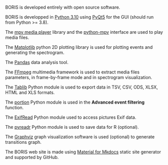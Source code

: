 

BORIS is developed entirely with open source software.

BORIS is developped in [Python 3.10](http://www.python.org) using [PyQt5](http://www.riverbankcomputing.com/software/pyqt/intro) for the GUI (should run from Python >= 3.8).  

The [mpv media player](https://mpv.io) library and the [python-mpv](https://github.com/jaseg/python-mpv) interface are used to play media files.  

The [Matplotlib](http://matplotlib.org) python 2D plotting library is used for plotting events and generating the spectrogram.  

The [Pandas](https://pandas.pydata.org) data analysis tool.  


The [FFmpeg](https://www.ffmpeg.org) multimedia framework is used to extract media files parameters, in frame-by-frame mode and in spectrogram visualization.  

The [Tablib](https://tablib.readthedocs.org) Python module is used to export data in TSV, CSV, ODS, XLSX, HTML and XLS formats.  

The [portion](https://pypi.org/project/portion) Python module is used in the **Advanced event filtering** function.  

The [ExifRead](https://pypi.org/project/ExifRead) Python module used to access pictures Exif data.  

The [pyreadr](https://pypi.org/project/pyreadr) Python module is  used to save data for R (optional).  

The [Graphviz](http://www.graphviz.org) graph visualization software is used (optional) to generate transitions graph.  

The BORIS web site is made using [Material for Mkdocs](https://squidfunk.github.io/mkdocs-material/) static site generator and supported by GitHub.
